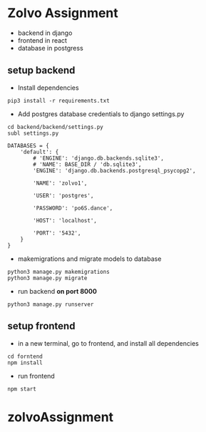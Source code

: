 # Zolvo Assignment

- backend in django
- frontend in react
- database in postgress

## setup backend
- Install dependencies
```
pip3 install -r requirements.txt
```
- Add postgres database credentials to django settings.py
```
cd backend/backend/settings.py
subl settings.py

DATABASES = {
    'default': {
        # 'ENGINE': 'django.db.backends.sqlite3',
        # 'NAME': BASE_DIR / 'db.sqlite3',
        'ENGINE': 'django.db.backends.postgresql_psycopg2',

        'NAME': 'zolvo1',

        'USER': 'postgres',

        'PASSWORD': 'po6S.dance',

        'HOST': 'localhost',

        'PORT': '5432',
    }
}
```
- makemigrations and migrate models to database
```
python3 manage.py makemigrations
python3 manage.py migrate
```
- run backend **on port 8000**
```
python3 manage.py runserver
```
## setup frontend

- in a new terminal, go to frontend, and install all dependencies
```
cd forntend
npm install
```
- run frontend
```
npm start
```
# zolvoAssignment
